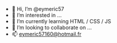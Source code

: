 - 👋 Hi, I’m @eymeric57
- 👀 I’m interested in ...
- 🌱 I’m currently learning HTML / CSS / JS 
- 💞️ I’m looking to collaborate on ...
- 📫 eymeric57160@hotmail.fr

<!---
eymeric57/eymeric57 is a ✨ special ✨ repository because its `README.md` (this file) appears on your GitHub profile.
You can click the Preview link to take a look at your changes.
--->
